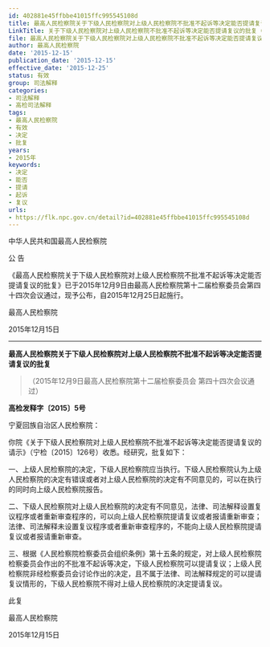 ```yaml
---
id: 402881e45ffbbe41015ffc995545108d
title: 最高人民检察院关于下级人民检察院对上级人民检察院不批准不起诉等决定能否提请复议的批复
LinkTitle: 关于下级人民检察院对上级人民检察院不批准不起诉等决定能否提请复议的批复（2015）
file: 最高人民检察院关于下级人民检察院对上级人民检察院不批准不起诉等决定能否提请复议的批复_20151215_402881e45ffbbe41015ffc995545108d.docx
author: 最高人民检察院
date: '2015-12-15'
publication_date: '2015-12-15'
effective_date: '2015-12-25'
status: 有效
group: 司法解释
categories:
- 司法解释
- 高检司法解释
tags:
- 最高人民检察院
- 有效
- 决定
- 批复
years:
- 2015年
keywords:
- 决定
- 能否
- 提请
- 起诉
- 复议
urls:
- https://flk.npc.gov.cn/detail?id=402881e45ffbbe41015ffc995545108d
---
```


中华人民共和国最高人民检察院

公 告

《最高人民检察院关于下级人民检察院对上级人民检察院不批准不起诉等决定能否提请复议的批复》已于2015年12月9日由最高人民检察院第十二届检察委员会第四十四次会议通过，现予公布，自2015年12月25日起施行。

最高人民检察院

2015年12月15日

---

**最高人民检察院关于下级人民检察院对上级人民检察院不批准不起诉等决定能否提请复议的批复**

> （2015年12月9日最高人民检察院第十二届检察委员会
> 第四十四次会议通过）

**高检发释字〔2015〕5号**

宁夏回族自治区人民检察院：

你院《关于下级人民检察院对上级人民检察院不批准不起诉等决定能否提请复议的请示》（宁检〔2015〕126号）收悉。经研究，批复如下：

一、上级人民检察院的决定，下级人民检察院应当执行。下级人民检察院认为上级人民检察院的决定有错误或者对上级人民检察院的决定有不同意见的，可以在执行的同时向上级人民检察院报告。

二、下级人民检察院对上级人民检察院的决定有不同意见，法律、司法解释设置复议程序或者重新审查程序的，可以向上级人民检察院提请复议或者报请重新审查；法律、司法解释未设置复议程序或者重新审查程序的，不能向上级人民检察院提请复议或者报请重新审查。

三、根据《人民检察院检察委员会组织条例》第十五条的规定，对上级人民检察院检察委员会作出的不批准不起诉等决定，下级人民检察院可以提请复议；上级人民检察院非经检察委员会讨论作出的决定，且不属于法律、司法解释规定的可以提请复议情形的，下级人民检察院不得对上级人民检察院的决定提请复议。

此复

最高人民检察院

2015年12月15日

